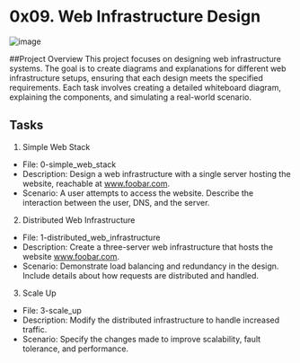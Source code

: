 # 0x09. Web Infrastructure Design

![image](https://github.com/user-attachments/assets/ae4ffd53-c49d-4f21-b467-c54efb7448db)

##Project Overview
This project focuses on designing web infrastructure systems. The goal is to create diagrams and explanations for different web infrastructure setups, ensuring that each design meets the specified requirements. Each task involves creating a detailed whiteboard diagram, explaining the components, and simulating a real-world scenario.

## Tasks

1. Simple Web Stack
- File: 0-simple_web_stack
- Description: Design a web infrastructure with a single server hosting the website, reachable at www.foobar.com.
- Scenario: A user attempts to access the website. Describe the interaction between the user, DNS, and the server.

2. Distributed Web Infrastructure
- File: 1-distributed_web_infrastructure
- Description: Create a three-server web infrastructure that hosts the website www.foobar.com.
- Scenario: Demonstrate load balancing and redundancy in the design. Include details about how requests are distributed and handled.

3. Scale Up
- File: 3-scale_up
- Description: Modify the distributed infrastructure to handle increased traffic.
- Scenario: Specify the changes made to improve scalability, fault tolerance, and performance.
